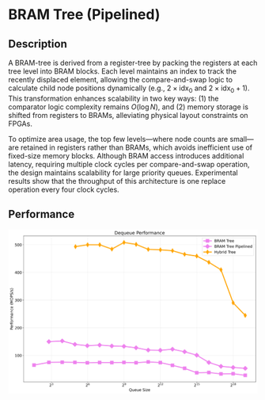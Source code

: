 # BRAM Tree (Pipelined)

## Description

A BRAM-tree is derived from a register-tree by packing the registers at each tree level into BRAM blocks. Each level maintains an index to track the recently displaced element, allowing the compare-and-swap logic to calculate child node positions dynamically (e.g., $2 \times \text{idx}_0$ and $2 \times \text{idx}_0 + 1$). This transformation enhances scalability in two key ways: (1) the comparator logic complexity remains $O(\log N)$, and (2) memory storage is shifted from registers to BRAMs, alleviating physical layout constraints on FPGAs.

To optimize area usage, the top few levels—where node counts are small—are retained in registers rather than BRAMs, which avoids inefficient use of fixed-size memory blocks. Although BRAM access introduces additional latency, requiring multiple clock cycles per compare-and-swap operation, the design maintains scalability for large priority queues. Experimental results show that the throughput of this architecture is one replace operation every four clock cycles.

## Performance

![bram_based_arch_perf_comp](../../imgs/bram_based_arch_perf_comp.png)
